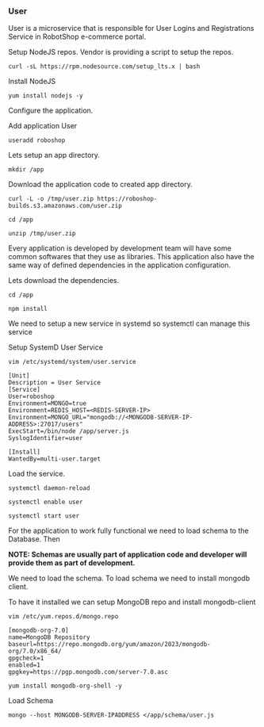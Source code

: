### User
User is a microservice that is responsible for User Logins and Registrations Service in RobotShop e-commerce portal.

Setup NodeJS repos. Vendor is providing a script to setup the repos.

```
curl -sL https://rpm.nodesource.com/setup_lts.x | bash
```
Install NodeJS

```
yum install nodejs -y
```

Configure the application.

Add application User

```
useradd roboshop
```

Lets setup an app directory.

```
mkdir /app
```

Download the application code to created app directory.

```
curl -L -o /tmp/user.zip https://roboshop-builds.s3.amazonaws.com/user.zip
```

```
cd /app 
```
```
unzip /tmp/user.zip
```

Every application is developed by development team will have some common softwares that they use as libraries. This application also have the same way of defined dependencies in the application configuration.

Lets download the dependencies.

```
cd /app 
```
```
npm install 
```

We need to setup a new service in systemd so systemctl can manage this service

Setup SystemD User Service

```
vim /etc/systemd/system/user.service
```

```
[Unit]
Description = User Service
[Service]
User=roboshop
Environment=MONGO=true
Environment=REDIS_HOST=<REDIS-SERVER-IP>
Environment=MONGO_URL="mongodb://<MONGODB-SERVER-IP-ADDRESS>:27017/users"
ExecStart=/bin/node /app/server.js
SyslogIdentifier=user

[Install]
WantedBy=multi-user.target
```

Load the service.

```
systemctl daemon-reload
```

```
systemctl enable user 
```
```
systemctl start user
```

For the application to work fully functional we need to load schema to the Database. Then

**NOTE: Schemas are usually part of application code and developer will provide them as part of development.**

We need to load the schema. To load schema we need to install mongodb client.

To have it installed we can setup MongoDB repo and install mongodb-client

```
vim /etc/yum.repos.d/mongo.repo
```

```
[mongodb-org-7.0]
name=MongoDB Repository
baseurl=https://repo.mongodb.org/yum/amazon/2023/mongodb-org/7.0/x86_64/
gpgcheck=1
enabled=1
gpgkey=https://pgp.mongodb.com/server-7.0.asc
```
```
yum install mongodb-org-shell -y
```

Load Schema

```
mongo --host MONGODB-SERVER-IPADDRESS </app/schema/user.js
```


